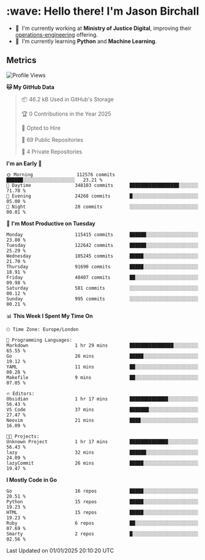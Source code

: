 <h1 align="left" id="jason-title">:wave: Hello there! I'm Jason Birchall</h1>

- :office: &nbsp;I'm currently working at **Ministry of Justice Digital**, improving their [operations-engineering](https://github.com/ministryofjustice/operations-engineering) offering.
- :seedling: &nbsp;I’m currently learning **Python** and **Machine Learning**.

<h2>Metrics</h2>

<!--START_SECTION:waka-->
![Profile Views](http://img.shields.io/badge/Profile%20Views-0-blue)

**🐱 My GitHub Data** 

> 📦 46.2 kB Used in GitHub's Storage 
 > 
> 🏆 0 Contributions in the Year 2025
 > 
> 💼 Opted to Hire
 > 
> 📜 69 Public Repositories 
 > 
> 🔑 4 Private Repositories 
 > 
**I'm an Early 🐤** 

```text
🌞 Morning                112576 commits      ██████░░░░░░░░░░░░░░░░░░░   23.21 % 
🌆 Daytime                348103 commits      ██████████████████░░░░░░░   71.78 % 
🌃 Evening                24268 commits       █░░░░░░░░░░░░░░░░░░░░░░░░   05.00 % 
🌙 Night                  28 commits          ░░░░░░░░░░░░░░░░░░░░░░░░░   00.01 % 
```
📅 **I'm Most Productive on Tuesday** 

```text
Monday                   115415 commits      ██████░░░░░░░░░░░░░░░░░░░   23.80 % 
Tuesday                  122642 commits      ██████░░░░░░░░░░░░░░░░░░░   25.29 % 
Wednesday                105245 commits      █████░░░░░░░░░░░░░░░░░░░░   21.70 % 
Thursday                 91690 commits       █████░░░░░░░░░░░░░░░░░░░░   18.91 % 
Friday                   48407 commits       ██░░░░░░░░░░░░░░░░░░░░░░░   09.98 % 
Saturday                 581 commits         ░░░░░░░░░░░░░░░░░░░░░░░░░   00.12 % 
Sunday                   995 commits         ░░░░░░░░░░░░░░░░░░░░░░░░░   00.21 % 
```


📊 **This Week I Spent My Time On** 

```text
🕑︎ Time Zone: Europe/London

💬 Programming Languages: 
Markdown                 1 hr 29 mins        ████████████████░░░░░░░░░   65.55 % 
Go                       26 mins             █████░░░░░░░░░░░░░░░░░░░░   19.12 % 
YAML                     11 mins             ██░░░░░░░░░░░░░░░░░░░░░░░   08.28 % 
Makefile                 9 mins              ██░░░░░░░░░░░░░░░░░░░░░░░   07.05 % 

🔥 Editors: 
Obsidian                 1 hr 17 mins        ██████████████░░░░░░░░░░░   56.43 % 
VS Code                  37 mins             ███████░░░░░░░░░░░░░░░░░░   27.47 % 
Neovim                   21 mins             ████░░░░░░░░░░░░░░░░░░░░░   16.09 % 

🐱‍💻 Projects: 
Unknown Project          1 hr 17 mins        ██████████████░░░░░░░░░░░   56.43 % 
lazy                     32 mins             ██████░░░░░░░░░░░░░░░░░░░   24.09 % 
lazyCommit               26 mins             █████░░░░░░░░░░░░░░░░░░░░   19.47 % 
```

**I Mostly Code in Go** 

```text
Go                       16 repos            █████░░░░░░░░░░░░░░░░░░░░   20.51 % 
Python                   15 repos            █████░░░░░░░░░░░░░░░░░░░░   19.23 % 
HTML                     15 repos            █████░░░░░░░░░░░░░░░░░░░░   19.23 % 
Ruby                     6 repos             ██░░░░░░░░░░░░░░░░░░░░░░░   07.69 % 
Smarty                   2 repos             █░░░░░░░░░░░░░░░░░░░░░░░░   02.56 % 
```




 Last Updated on 01/01/2025 20:10:20 UTC
<!--END_SECTION:waka-->

<!-- links -->

[issues page]: https://github.com/jasonBirchall/jasonBirchall/issues "jasonBirchall/issues"

